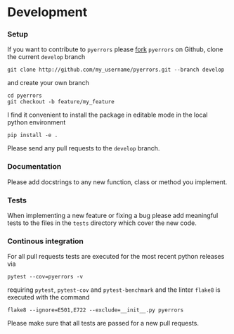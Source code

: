 # Development
### Setup
If you want to contribute to `pyerrors` please [fork](https://docs.github.com/en/get-started/quickstart/fork-a-repo) `pyerrors` on Github, clone the current `develop` branch
```
git clone http://github.com/my_username/pyerrors.git --branch develop
```
and create your own branch
```
cd pyerrors
git checkout -b feature/my_feature
```
I find it convenient to install the package in editable mode in the local python environment
```
pip install -e .
```
Please send any pull requests to the `develop` branch.
### Documentation
Please add docstrings to any new function, class or method you implement.

### Tests
When implementing a new feature or fixing a bug please add meaningful tests to the files in the `tests` directory which cover the new code.

### Continous integration
For all pull requests tests are executed for the most recent python releases via
```
pytest --cov=pyerrors -v
```
requiring `pytest`, `pytest-cov` and `pytest-benchmark`
and the linter `flake8` is executed with the command
```
flake8 --ignore=E501,E722 --exclude=__init__.py pyerrors
```
Please make sure that all tests are passed for a new pull requests.

